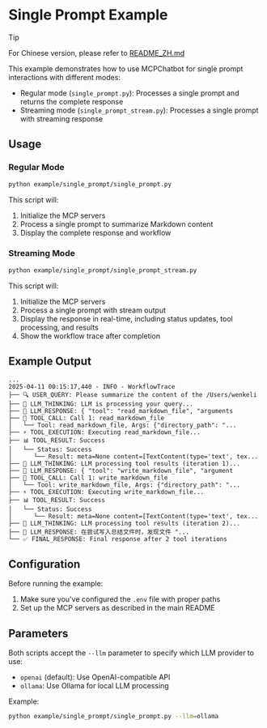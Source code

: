 # Single Prompt Example

> [!TIP]
> For Chinese version, please refer to [README_ZH.md](README_ZH.md)

This example demonstrates how to use MCPChatbot for single prompt interactions with different modes:

- Regular mode (`single_prompt.py`): Processes a single prompt and returns the complete response
- Streaming mode (`single_prompt_stream.py`): Processes a single prompt with streaming response

## Usage

### Regular Mode

```bash
python example/single_prompt/single_prompt.py
```

This script will:

1. Initialize the MCP servers
2. Process a single prompt to summarize Markdown content
3. Display the complete response and workflow

### Streaming Mode

```bash
python example/single_prompt/single_prompt_stream.py
```

This script will:

1. Initialize the MCP servers
2. Process a single prompt with stream output
3. Display the response in real-time, including status updates, tool processing, and results
4. Show the workflow trace after completion

## Example Output

```text
...
2025-04-11 00:15:17,440 - INFO - WorkflowTrace
├── 🔍 USER_QUERY: Please summarize the content of the /Users/wenkeli
├── 💭 LLM_THINKING: LLM is processing your query...
├── 🤖 LLM_RESPONSE: { "tool": "read_markdown_file", "arguments
├── 🔧 TOOL_CALL: Call 1: read_markdown_file
│   └── Tool: read_markdown_file, Args: {"directory_path": "...
├── ⚡️ TOOL_EXECUTION: Executing read_markdown_file...
├── 📊 TOOL_RESULT: Success
│   └── Status: Success
│      └── Result: meta=None content=[TextContent(type='text', tex...
├── 💭 LLM_THINKING: LLM processing tool results (iteration 1)...
├── 🤖 LLM_RESPONSE: { "tool": "write_markdown_file", "argument
├── 🔧 TOOL_CALL: Call 1: write_markdown_file
│   └── Tool: write_markdown_file, Args: {"directory_path": "...
├── ⚡️ TOOL_EXECUTION: Executing write_markdown_file...
├── 📊 TOOL_RESULT: Success
│   └── Status: Success
│      └── Result: meta=None content=[TextContent(type='text', tex...
├── 💭 LLM_THINKING: LLM processing tool results (iteration 2)...
├── 🤖 LLM_RESPONSE: 在尝试写入总结文件时，发现文件 "...
└── ✅ FINAL_RESPONSE: Final response after 2 tool iterations
```

## Configuration

Before running the example:

1. Make sure you've configured the `.env` file with proper paths
2. Set up the MCP servers as described in the main README

## Parameters

Both scripts accept the `--llm` parameter to specify which LLM provider to use:

- `openai` (default): Use OpenAI-compatible API
- `ollama`: Use Ollama for local LLM processing

Example:

```bash
python example/single_prompt/single_prompt.py --llm=ollama
```
